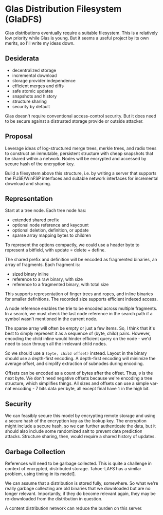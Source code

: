 # Glas Distribution Filesystem (GlaDFS)

Glas distributions eventually require a suitable filesystem. This is a relatively low priority while Glas is young. But it seems a useful project by its own merits, so I'll write my ideas down.

## Desiderata

* decentralized storage
* incremental download
* storage provider independence
* efficient merges and diffs
* safe atomic updates
* snapshots and history
* structure sharing
* security by default

Glas doesn't require conventional access-control security. But it does need to be secure against a distrusted storage provide or outside attacker.

## Proposal

Leverage ideas of log-structured merge trees, merkle trees, and radix trees to construct an immutable, persistent structure with cheap snapshots that be shared within a network. Nodes will be encrypted and accessed by secure hash of the encryption key.

Build a filesystem above this structure, i.e. by writing a server that supports the FUSE/WinFSP interfaces and suitable network interfaces for incremental download and sharing.

## Representation

Start at a tree node. Each tree node has:

* extended shared prefix 
* optional node reference and keycount
* optional deletion, definition, or update
* sparse array mapping bytes to children

To represent the options compactly, we could use a header byte to represent a bitfield, with update = delete + define. 

The shared prefix and definition will be encoded as fragmented binaries, an array of fragments. Each fragment is:

* sized binary inline
* reference to a raw binary, with size
* reference to a fragmented binary, with total size

This supports representation of finger trees and ropes, and inline binaries for smaller definitions. The recorded size supports efficient indexed access.

A node reference enables the trie to be encoded across multiple fragments. In a search, we must check the last node reference in the search path if a symbol wasn't mentioned in the current node.

The sparse array will often be empty or just a few items. So, I think that it's best to simply represent it as a sequence of (byte, child) pairs. However, encoding the child inline would hinder efficient query on the node - we'd need to scan through all the irrelevant child nodes. 

So we should use a `(byte, child offset)` instead. Layout in the binary should use a depth-first encoding. A depth-first encoding will minimize the average offset, and simplify extraction of subnodes during encoding.

Offsets can be encoded as a count of bytes after the offset. Thus, `0` is the next byte. We don't need negative offsets because we're encoding a tree structure, which simplifies things. All sizes and offsets can use a simple var-nat encoding - 7 bits data per byte, all except final have `1` in the high bit. 

## Security

We can feasibly secure this model by encrypting remote storage and using a secure hash of the encryption key as the lookup key. The encryption might include a secure hash, so we can further authenticate the data, but it should also include some randomized salt to prevent data prediction attacks. Structure sharing, then, would require a shared history of updates. 

## Garbage Collection

References will need to be garbage collected. This is quite a challenge in context of encrypted, distributed storage. Tahoe-LAFS has a similar problem, using timing in its model[1](https://tahoe-lafs.readthedocs.io/en/tahoe-lafs-1.12.1/garbage-collection.html).

We can assume that a distribution is stored fully, somewhere. So what we're really garbage collecting are old binaries that we downloaded but are no longer relevant. Importantly, if they do become relevant again, they may be re-downloaded from the distribution in question.

A content distribution network can reduce the burden on this server.
